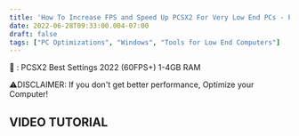 ```yaml
---
title: 'How To Increase FPS and Speed Up PCSX2 For Very Low End PCs - PCSX2 Best Settings For Low End PC'
date: 2022-06-28T09:33:00.004-07:00
draft: false
tags: ["PC Optimizations", "Windows", "Tools for Low End Computers"]
---
```


 

  

🔧 : PCSX2 Best Settings 2022 (60FPS+) 1-4GB RAM

⚠DISCLAIMER: If you don't get better performance, Optimize your Computer!

**VIDEO TUTORIAL**
------------------